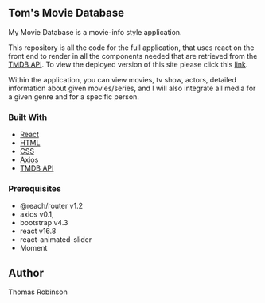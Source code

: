 ## Tom's Movie Database

My Movie Database is a movie-info style application.

This repository is all the code for the full application, that uses react on the front end to render in all the components needed that are retrieved from the [TMDB API](https://www.themoviedb.org/en). To view the deployed version of this site please click this [link](https://t-moviesdb.netlify.com/).

Within the application, you can view movies, tv show, actors, detailed information about given movies/series, and I will also integrate all media for a given genre and for a specific person.


### Built With

* [React](https://reactjs.org/)
* [HTML](https://developer.mozilla.org/en-US/docs/Web/HTML)
* [CSS](https://developer.mozilla.org/en-US/docs/Web/CSS)
* [Axios](https://www.npmjs.com/package/axios)
* [TMDB API](https://www.themoviedb.org)

### Prerequisites
 
- @reach/router v1.2
- axios v0.1,
- bootstrap v4.3
- react v16.8
- react-animated-slider
- Moment

## Author

Thomas Robinson
